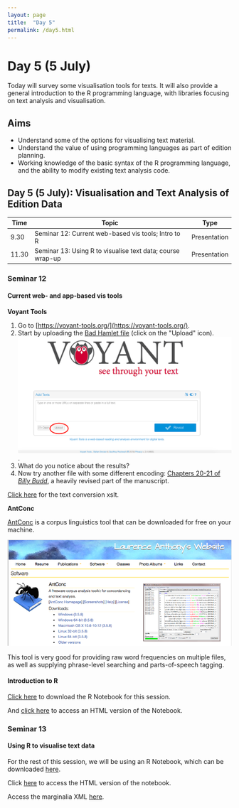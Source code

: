 ```yaml
---
layout: page
title:  "Day 5"
permalink: /day5.html
---
```


# Day 5 (5 July)

Today will survey some visualisation tools for texts. It will also provide a general introduction to the R programming language, with libraries focusing on text analysis and visualisation.

## Aims

- Understand some of the options for visualising text material.
- Understand the value of using programming languages as part of edition planning.
- Working knowledge of the basic syntax of the R programming language, and the ability to modify existing text analysis code.

## Day 5 (5 July): Visualisation and Text Analysis of Edition Data

|Time   | Topic   | Type |
|---|---|---|
|9.30	| Seminar 12: Current web-based vis tools; Intro to R | Presentation |
| 11.30	| Seminar 13: Using R to visualise text data; course wrap-up | Presentation |

### Seminar 12

#### Current web- and app-based vis tools

**Voyant Tools**

1. Go to [https://voyant-tools.org/](https://voyant-tools.org/).
2. Start by uploading the [Bad Hamlet file](bad-hamlet.xml) (click on the "Upload" icon).
![voy](voyant-vis.png).
3. What do you notice about the results?
4. Now try another file with some different encoding: [Chapters 20-21 of *Billy Budd*](billy-budd-chs20-21.xml), a heavily revised part of the manuscript.

[Click here](text-conv.xsl) for the text conversion xslt.

**AntConc**

[AntConc](http://www.laurenceanthony.net/software.html) is a corpus linguistics tool that can be downloaded for free on your machine.

![ant-conc](ant-conc.png)

This tool is very good for providing raw word frequencies on multiple files, as well as supplying phrase-level searching and parts-of-speech tagging.

#### Introduction to R

[Click here](R-intro-notebook1-lrbs.Rmd) to download the R Notebook for this session.

And [click here](R-intro-notebook1-lrbs.nb.html) to access an HTML version of the Notebook.

### Seminar 13

#### Using R to visualise text data

For the rest of this session, we will be using an R Notebook, which can be downloaded [here](R-intro-notebook2-lrbs.Rmd).

Click [here](R-intro-notebook2-lrbs.nb.html) to access the HTML version of the notebook.

Access the marginalia XML [here](460-markings-only.xml).
